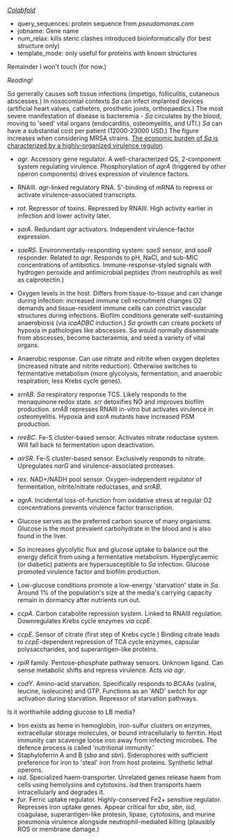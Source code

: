 *[Colabfold](https://colab.research.google.com/github/sokrypton/ColabFold/blob/main/AlphaFold2.ipynb)*

- query_sequences: protein sequence from *pseudomonas.com*
- jobname: Gene name
- num_relax: kills steric clashes introduced bioinformatically (for best structure only)
- template_mode: only useful for proteins with known structures
 
Remainder I won't touch (for now.)

*Reading!*

*Sa* generally causes soft tissue infections (impetigo, folliculitis, cutaneous abscesses.) In nosocomial contexts *Sa* can infect implanted devices (artificial heart valves, catheters, prosthetic joints, orthopaedics.) The most severe manifestation of disease is bacteremia - *Sa* circulates by the blood, moving to 'seed' vital organs (endocarditis, osteomyelitis, and UTI.) *Sa* can have a substantial cost per patient (12000-23000 USD.) The figure increases when considering MRSA strains. [The economic burden of *Sa* is characterized by a highly-organized virulence regulon](https://academic.oup.com/femspd/article/75/1/ftx005/2926030?login=true).
- *agr*. Accessory gene regulator. A well-characterized QS, 2-component system regulating virulence. Phosphorylation of *agrA* (triggered by other operon components) drives expression of virulence factors.
- RNAIII. *agr*-linked regulatory RNA. 5'-binding of mRNA to repress or activate virulence-associated transcripts.
- *rot*. Repressor of toxins. Repressed by RNAIII. High activity earlier in infection and lower activity later.
- *sarA*. Redundant *agr* activators. Independent virulence-factor expression.
- *saeRS*. Environmentally-responding system: *saeS* sensor, and *saeR* responder. Related to *agr*. Responds to pH, NaCl, and sub-MIC concentrations of antibiotics. Immune-response-styled signals with hydrogen peroxide and antimicrobial peptides (from neutrophils as well as calprotectin.)

- Oxygen levels in the host. Differs from tissue-to-tissue and can change during infection: increased immune cell recruitment changes O2 demands and tissue-resident immune cells can constrict vascular structures during infections. Biofilm conditions generate self-sustaining anaerobiosis (via *icaADBC* induction.) *Sa* growth can create pockets of hypoxia in pathologies like abscesses. *Sa* would normally disseminate from abscesses, become bacteraemia, and seed a variety of vital organs.
- Anaerobic response. Can use nitrate and nitrite when oxygen depletes (increased nitrate and nitrite reduction). Otherwise switches to fermentative metabolism (more glycolysis, fermentation, and anaerobic respiration; less Krebs cycle genes).
- *srrAB*. *Sa* respiratory response TCS. Likely responds to the menaquinone redox state. *srr* detoxifies NO and improves biofilm production. *srrAB* represses RNAIII in-vitro but activates virulence in osteomyelitis. Hypoxia and *ssrA* mutants have increased PSM production.
- *nreBC*. Fe-S cluster-based sensor. Activates nitrate reductase system. Will fall back to fermentation upon deactivation.
- *airSR*. Fe-S cluster-based sensor. Exclusively responds to nitrate. Upregulates *narG* and virulence-associated proteases.
- *rex*. NAD+/NADH pool sensor. Oxygen-independent regulator of fermentation, nitrite/nitrate reductases, and *srrAB*.
- *agrA*. Incidental loss-of-function from oxidative stress at regular O2 concentrations prevents virulence factor transcription.

- Glucose serves as the preferred carbon source of many organisms. Glucose is the most prevalent carbohydrate in the blood and is also found in the liver.
- *Sa* increases glycolytic flux and glucose uptake to balance out the energy deficit from using a fermentative metabolism. Hyperglycaemic (or diabetic) patients are hypersusceptible to *Sa* infection. Glucose promoted virulence factor and biofilm production.
- Low-glucose conditions promote a low-energy 'starvation' state in *Sa*. Around 1% of the population's size at the media's carrying capacity remain in dormancy after nutrients run out.
- *ccpA*. Carbon catabolite repression system. Linked to RNAIII regulation. Downregulates Krebs cycle enzymes *via* *ccpE*.
- *ccpE*. Sensor of citrate (first step of Krebs cycle.) Binding citrate leads to *ccpE*-dependent repression of TCA cycle enzymes, capsular polysaccharides, and superantigen-like proteins.
- *rpiR* family. Pentose-phosphate pathway sensors. Unknown ligand. Can sense metabolic shifts and repress virulence. Acts *via* *agr*.
- *codY*. Amino-acid starvation. Specifically responds to BCAAs (valine, leucine, isoleucine) and GTP. Functions as an 'AND' switch for *agr* activation during starvation. Repressor of starvation pathways.

Is it worthwhile adding glucose to LB media?

- Iron exists as heme in hemoglobin, iron-sulfur clusters on enzymes, extracellular storage molecules, or bound intracellularly to ferritin. Host immunity can scavenge loose iron away from infecting microbes. The defence process is called 'nutritional immunity.'
- Staphyloferrin A and B (*sba* and *sbn*). Siderophores with sufficient preference for iron to 'steal' iron from host proteins. Synthetic lethal operons.
- *isd*. Specialized haem-transporter. Unrelated genes release haem from cells using hemolysins and cytotoxins. *isd* then transports haem intracellularly and degrades it.
- *fur*. Ferric uptake regulator. Highly-conserved Fe2+ sensitive regulator. Represses iron uptake genes. Appear critical for *sba*, *sbn*, *isd*, coagulase, superantigen-like protesin, lipase, cytotoxins, and murine pneumonia virulence alongside neutrophil-mediated killing (plausibly ROS or membrane damage.)